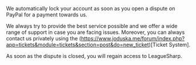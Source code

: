 We automatically lock your account as soon as you open a dispute on PayPal for a payment towards us. 

We always try to provide the best service possible and we offer a wide range of support in case you are facing issues. Moreover, you can always contact us privately using the (https://www.joduska.me/forum/index.php?app=tickets&module=tickets&section=post&do=new_ticket)[Ticket System].

As soon as the dispute is closed, you will regain access to LeagueSharp.